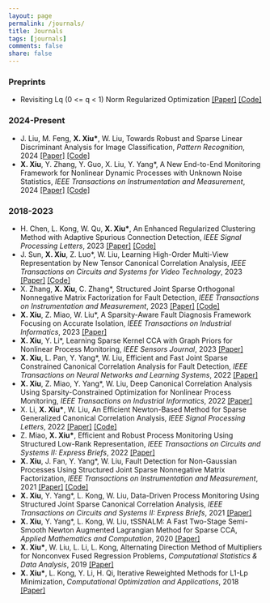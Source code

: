 ```yaml
---
layout: page
permalink: /journals/
title: Journals
tags: [journals]
comments: false
share: false
---
```


### Preprints

* Revisiting Lq (0 <= q < 1) Norm Regularized Optimization <a href="https://arxiv.org/abs/2306.14394" class="textlink" target="_blank">[Paper]</a> <a href="https://github.com/ShenglongZhou/PSNP" class="textlink" target="_blank">[Code]</a> <br>

### 2024-Present
* J. Liu, M. Feng, <b>X. Xiu*</b>, W. Liu, Towards Robust and Sparse Linear Discriminant Analysis for Image Classification, <i>Pattern Recognition</i>, 2024 <a href="https://www.sciencedirect.com/science/article/pii/S0031320324002632" class="textlink" target="_blank">[Paper]</a> <a href="https://github.com/EMXlight/RSLDAplus" class="textlink" target="_blank">[Code]</a> <br>
* <b>X. Xiu</b>, Y. Zhang, Y. Guo, X. Liu, Y. Yang*, A New End-to-End Monitoring Framework for Nonlinear Dynamic Processes with Unknown Noise Statistics, <i>IEEE Transactions on Instrumentation and Measurement</i>, 2024 <a href="https://ieeexplore.ieee.org/document/10464356" class="textlink" target="_blank">[Paper]</a> <a href="https://github.com/xianchaoxiu/2024-TIM-DRNN" class="textlink" target="_blank">[Code]</a> <br>

### 2018-2023
* H. Chen, L. Kong, W. Qu, <b>X. Xiu*</b>, An Enhanced Regularized Clustering Method with Adaptive Spurious Connection Detection, <i>IEEE Signal Processing Letters</i>, 2023 <a href="https://ieeexplore.ieee.org/document/10252040" class="textlink" target="_blank">[Paper]</a> <a href="https://github.com/xianchaoxiu/2023-SPL-ERC" class="textlink" target="_blank">[Code]</a> <br>
* J. Sun, <b>X. Xiu</b>, Z. Luo*, W. Liu, Learning High-Order Multi-View Representation by New Tensor Canonical Correlation Analysis, <i>IEEE Transactions on Circuits and Systems for Video Technology</i>, 2023 <a href="https://ieeexplore.ieee.org/document/10091146" class="textlink" target="_blank">[Paper]</a> <a href="https://github.com/xianchaoxiu/2023-TCSVT-TCCA" class="textlink" target="_blank">[Code]</a> <br>
* X. Zhang, <b>X. Xiu</b>, C. Zhang*, Structured Joint Sparse Orthogonal Nonnegative Matrix Factorization for Fault Detection, <i>IEEE Transactions on Instrumentation and Measurement</i>, 2023 <a href="https://ieeexplore.ieee.org/abstract/document/10036023" class="textlink" target="_blank">[Paper]</a> <a href="https://github.com/xianchaoxiu/2023-TIM-SJSONMF" class="textlink" target="_blank">[Code]</a> <br>
* <b>X. Xiu</b>, Z. Miao, W. Liu*, A Sparsity-Aware Fault Diagnosis Framework Focusing on Accurate Isolation, <i>IEEE Transactions on Industrial Informatics</i>, 2023 <a href="https://ieeexplore.ieee.org/document/9788040" class="textlink" target="_blank">[Paper]</a> <br>
* <b>X. Xiu</b>, Y. Li*, Learning Sparse Kernel CCA with Graph Priors for Nonlinear Process Monitoring, <i>IEEE Sensors Journal</i>, 2023 <a href="https://ieeexplore.ieee.org/document/10050438" class="textlink" target="_blank">[Paper]</a> <br>
* <b>X. Xiu</b>, L. Pan, Y. Yang*, W. Liu, Efficient and Fast Joint Sparse Constrained Canonical Correlation Analysis for Fault Detection, <i>IEEE Transactions on Neural Networks and Learning Systems</i>, 2022 <a href="https://ieeexplore.ieee.org/document/9887978" class="textlink" target="_blank">[Paper]</a> <br>
* <b>X. Xiu</b>, Z. Miao, Y. Yang*, W. Liu, Deep Canonical Correlation Analysis Using Sparsity-Constrained Optimization for Nonlinear Process Monitoring, <i>IEEE Transactions on Industrial Informatics</i>, 2022 <a href="https://ieeexplore.ieee.org/document/9583864" class="textlink" target="_blank">[Paper]</a> <br>
* X. Li, <b>X. Xiu*</b>, W. Liu, An Efficient Newton-Based Method for Sparse Generalized Canonical Correlation Analysis, <i>IEEE Signal Processing Letters</i>, 2022 <a href="https://ieeexplore.ieee.org/document/9619966" class="textlink" target="_blank">[Paper]</a> <a href="https://github.com/xianchaoxiu/2022-SPL-SCGCCA" class="textlink" target="_blank">[Code]</a> <br>
* Z. Miao, <b>X. Xiu*</b>, Efficient and Robust Process Monitoring Using Structured Low-Rank Representation, <i>IEEE Transactions on Circuits and Systems II: Express Briefs</i>, 2022 <a href="https://ieeexplore.ieee.org/document/9745488" class="textlink" target="_blank">[Paper]</a> <br>
* <b>X. Xiu</b>, J. Fan, Y. Yang*, W. Liu, Fault Detection for Non-Gaussian Processes Using Structured Joint Sparse Nonnegative Matrix Factorization, <i>IEEE Transactions on Instrumentation and Measurement</i>, 2021 <a href="https://ieeexplore.ieee.org/document/9381237" class="textlink" target="_blank">[Paper]</a>  <a href="https://github.com/xianchaoxiu/2021-TIM-SJSNMF" class="textlink" target="_blank">[Code]</a> <br>
* <b>X. Xiu</b>, Y. Yang*, L. Kong, W. Liu, Data-Driven Process Monitoring Using Structured Joint Sparse Canonical Correlation Analysis, <i>IEEE Transactions on Circuits and Systems II: Express Briefs</i>, 2021 <a href="https://ieeexplore.ieee.org/document/9068308" class="textlink" target="_blank">[Paper]</a> <br>
* <b>X. Xiu</b>, Y. Yang*, L. Kong, W. Liu, tSSNALM: A Fast Two-Stage Semi-Smooth Newton Augmented Lagrangian Method for Sparse CCA, <i>Applied Mathematics and Computation</i>, 2020 <a href="https://www.sciencedirect.com/science/article/pii/S0096300320302411?via%3Dihub" class="textlink" target="_blank">[Paper]</a> <br>
* <b>X. Xiu*</b>, W. Liu, L. Li, L. Kong, Alternating Direction Method of Multipliers for Nonconvex Fused Regression Problems, <i>Computational Statistics & Data Analysis</i>, 2019 <a href="https://www.sciencedirect.com/science/article/abs/pii/S0167947319300039" class="textlink" target="_blank">[Paper]</a> <br>
* <b>X. Xiu*</b>, L. Kong, Y. Li, H. Qi, Iterative Reweighted Methods for L1-Lp Minimization, <i>Computational Optimization and Applications</i>, 2018 <a href="https://link.springer.com/article/10.1007/s10589-017-9977-7" class="textlink" target="_blank">[Paper]</a> <br>


